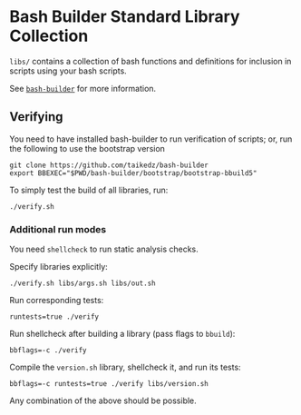 # Bash Builder Standard Library Collection

`libs/` contains a collection of bash functions and definitions for inclusion in scripts using your bash scripts.

See [`bash-builder`](https://github.com/taikedz/bash-builder) for more information.

## Verifying

You need to have installed bash-builder to run verification of scripts; or, run the following to use the bootstrap version

	git clone https://github.com/taikedz/bash-builder
	export BBEXEC="$PWD/bash-builder/bootstrap/bootstrap-bbuild5"

To simply test the build of all libraries, run:

	./verify.sh

### Additional run modes

You need `shellcheck` to run static analysis checks.

Specify libraries explicitly:

	./verify.sh libs/args.sh libs/out.sh

Run corresponding tests:

	runtests=true ./verify

Run shellcheck after building a library (pass flags to `bbuild`):

	bbflags=-c ./verify

Compile the `version.sh` library, shellcheck it, and run its tests:

	bbflags=-c runtests=true ./verify libs/version.sh

Any combination of the above should be possible.
